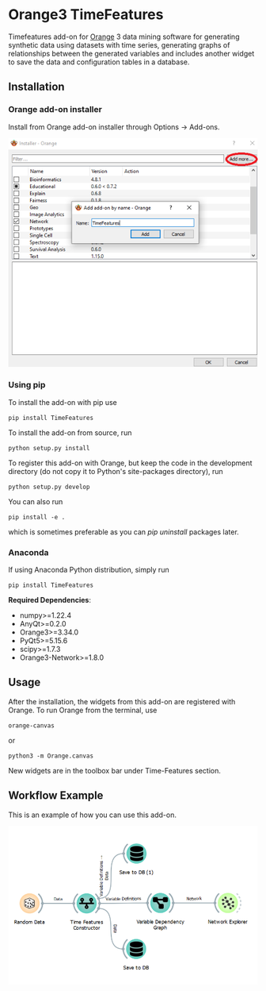 Orange3 TimeFeatures
===============

Timefeatures add-on for [Orange] 3 data mining software for generating synthetic data using datasets with time series, generating graphs of relationships between the generated variables and includes another widget to save the data and configuration tables in a database.

[Orange]: https://orangedatamining.com/

Installation
------------

### Orange add-on installer

Install from Orange add-on installer through Options -> Add-ons.

![Installation](https://github.com/alervgr/Orange-TimeFeatures/blob/main/imgs/installation.png?raw=true)

### Using pip

To install the add-on with pip use

    pip install TimeFeatures

To install the add-on from source, run

    python setup.py install

To register this add-on with Orange, but keep the code in the development directory (do not copy it to 
Python's site-packages directory), run

    python setup.py develop

You can also run

    pip install -e .

which is sometimes preferable as you can *pip uninstall* packages later.

### Anaconda

If using Anaconda Python distribution, simply run

    pip install TimeFeatures

**Required Dependencies**:
* numpy>=1.22.4
* AnyQt>=0.2.0
* Orange3>=3.34.0
* PyQt5>=5.15.6
* scipy>=1.7.3
* Orange3-Network>=1.8.0

Usage
-----

After the installation, the widgets from this add-on are registered with Orange. To run Orange from the terminal,
use

    orange-canvas

or

    python3 -m Orange.canvas

New widgets are in the toolbox bar under Time-Features section.

Workflow Example
-----
This is an example of how you can use this add-on.

![Workflow](https://github.com/alervgr/Orange-TimeFeatures/blob/main/imgs/workflow.png?raw=true)
